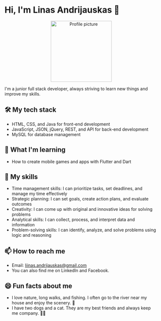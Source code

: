 # Hi, I'm Linas Andrijauskas 👋
<p align="center">
  <img src="https://z-p3-scontent.fvno1-1.fna.fbcdn.net/v/t39.30808-6/362290808_1759260974488641_6825635502547896451_n.jpg?stp=cp6_dst-jpg&_nc_cat=108&ccb=1-7&_nc_sid=5f2048&_nc_ohc=tk9Lv2h2ufsAX8kv-ia&_nc_ht=z-p3-scontent.fvno1-1.fna&oh=00_AfA1NR5U_9nX8EpfXbFPPQaxcW7Q-47M0vFhoz37jVJ3Zw&oe=66134EBD" alt="Profile picture" width="200" height="200">
</p>
I'm a junior full stack developer, always striving to learn new things and improve my skills.

## 🛠️ My tech stack
- HTML, CSS, and Java for front-end development
- JavaScript, JSON, jQuery, REST, and API for back-end development
- MySQL for database management

## 🌱 What I'm learning
- How to create mobile games and apps with Flutter and Dart

## 🚀 My skills
- Time management skills: I can prioritize tasks, set deadlines, and manage my time effectively
- Strategic planning: I can set goals, create action plans, and evaluate outcomes
- Creativity: I can come up with original and innovative ideas for solving problems
- Analytical skills: I can collect, process, and interpret data and information
- Problem-solving skills: I can identify, analyze, and solve problems using logic and reasoning

## 📫 How to reach me
- Email: liinas.andrijauskas@gmail.com
- You can also find me on LinkedIn and Facebook.

## 😄 Fun facts about me
- I love nature, long walks, and fishing. I often go to the river near my house and enjoy the scenery. 🎣
- I have two dogs and a cat. They are my best friends and always keep me company. 🐶🐱
